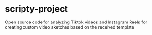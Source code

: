 # scripty-project
Open source code for analyzing Tiktok videos and Instagram Reels for creating custom video sketches based on the received template
